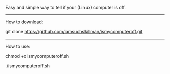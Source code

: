 Easy and simple way to tell if your (Linux) computer is off.



---------------------------------------------------------------------



How to download:

git clone https://github.com/iamsuchskillman/ismycomputeroff.git

---------------------------------------------

How to use:


chmod +x ismycomputeroff.sh

./ismycomputeroff.sh
